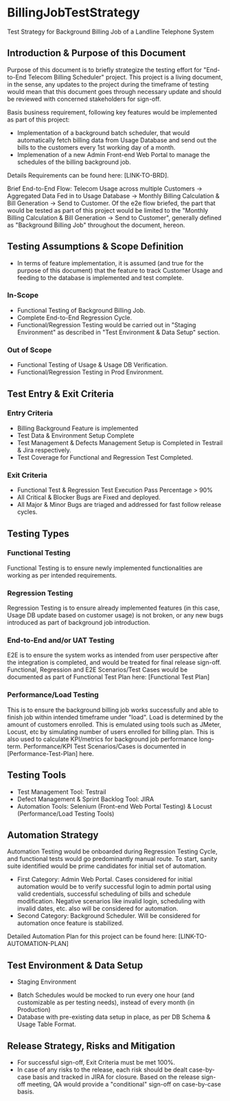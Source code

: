 # BillingJobTestStrategy
Test Strategy for Background Billing Job of a Landline Telephone System

## Introduction & Purpose of this Document
Purpose of this document is to briefly strategize the testing effort for "End-to-End Telecom Billing Scheduler" project. This project is a living document, in the sense, any updates to the project during the timeframe of testing would mean that this document goes through necessary update and should be reviewed with concerned stakeholders for sign-off.

Basis business requirement, following key features would be implemented as part of this project:
* Implementation of a background batch scheduler, that would automatically fetch billing data from Usage Database and send out the bills to the customers every 1st working day of a month.
* Implemenation of a new Admin Front-end Web Portal to manage the schedules of the billing background job.

Details Requirements can be found here: [LINK-TO-BRD].

Brief End-to-End Flow: Telecom Usage across multiple Customers -> Aggregated Data Fed in to Usage Database -> Monthly Billing Calculation & Bill Generation -> Send to Customer. Of the e2e flow briefed, the part that would be tested as part of this project would be limited to the "Monthly Billing Calculation & Bill Generation -> Send to Customer", generally defined as "Background Billing Job" throughout the document, hereon.

## Testing Assumptions & Scope Definition
* In terms of feature implementation, it is assumed (and true for the purpose of this document) that the feature to track Customer Usage and feeding to the database is implemented and test complete.

### In-Scope
* Functional Testing of Background Billing Job.
* Complete End-to-End Regression Cycle.
* Functional/Regression Testing would be carried out in "Staging Environment" as described in "Test Environment & Data Setup" section.

### Out of Scope
* Functional Testing of Usage & Usage DB Verification.
* Functional/Regression Testing in Prod Environment.

## Test Entry & Exit Criteria
### Entry Criteria
* Billing Background Feature is implemented
* Test Data & Environment Setup Complete
* Test Management & Defects Management Setup is Completed in Testrail & Jira respectively.
* Test Coverage for Functional and Regression Test Completed.
### Exit Criteria
* Functional Test & Regression Test Execution Pass Percentage > 90%
* All Critical & Blocker Bugs are Fixed and deployed.
* All Major & Minor Bugs are triaged and addressed for fast follow release cycles.

## Testing Types
### Functional Testing
Functional Testing is to ensure newly implemented functionalities are working as per intended requirements. 
### Regression Testing
Regression Testing is to ensure already implemented features (in this case, Usage DB update based on customer usage) is not broken, or any new bugs introduced as part of background job introduction.
### End-to-End and/or UAT Testing
E2E is to ensure the system works as intended from user perspective after the integration is completed, and would be treated for final release sign-off. 
Functional, Regression and E2E Scenarios/Test Cases would be documented as part of Functional Test Plan here: [Functional Test Plan]
### Performance/Load Testing
This is to ensure the background billing job works successfully and able to finish job within intended timeframe under "load". Load is determined by the amount of customers enrolled. This is emulated using tools such as JMeter, Locust, etc by simulating number of users enrolled for billing plan. This is also used to calculate KPI/metrics for background job performance long-term.
Performance/KPI Test Scenarios/Cases is documented in [Performance-Test-Plan] here.

## Testing Tools
* Test Management Tool: Testrail
* Defect Management & Sprint Backlog Tool: JIRA
* Automation Tools: Selenium (Front-end Web Portal Testing) & Locust (Performance/Load Testing Tools)

## Automation Strategy
Automation Testing would be onboarded during Regression Testing Cycle, and functional tests would go predominantly manual route. To start, sanity suite identified would be prime candidates for initial set of automation.
* First Category: Admin Web Portal. Cases considered for initial automation would be to verify successful login to admin portal using valid credentials, successful scheduling of bills and schedule modification. Negative scenarios like invalid login, scheduling with invalid dates, etc. also will be considered for automation.
* Second Category: Background Scheduler. Will be considered for automation once feature is stabilized. 

Detailed Automation Plan for this project can be found here: [LINK-TO-AUTOMATION-PLAN]

## Test Environment & Data Setup
* Staging Environment
- Batch Schedules would be mocked to run every one hour (and customizable as per testing needs), instead of every month (in Production)
- Database with pre-existing data setup in place, as per DB Schema & Usage Table Format.

## Release Strategy, Risks and Mitigation
* For successful sign-off, Exit Criteria must be met 100%.
* In case of any risks to the release, each risk should be dealt case-by-case basis and tracked in JIRA for closure. Based on the release sign-off meeting, QA would provide a "conditional" sign-off on case-by-case basis.

